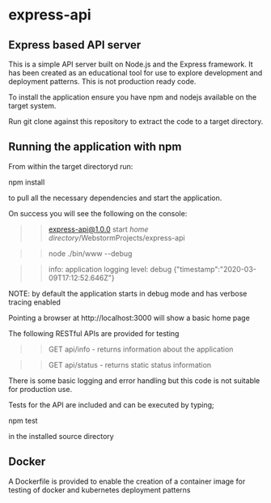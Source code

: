 # express-api

## Express based API server

This is a simple API server built on Node.js and the Express framework. It has been created as an educational 
tool for use to explore development and deployment patterns. This is not production ready code. 

To install the application ensure you have npm and nodejs available on the target system. 

Run git clone against this repository to extract the code to a target directory.

## Running the application with npm

From within the target directoryd run:
 
npm install 

to pull all the necessary dependencies and start the application.

On success you will see the following on the console:

>> express-api@1.0.0 start _home directory_/WebstormProjects/express-api

>>node ./bin/www --debug

>>info: application logging level: debug {"timestamp":"2020-03-09T17:12:52.646Z"}

NOTE: by default the application starts in debug mode and has verbose tracing enabled

Pointing a browser at http://localhost:3000 will show a basic home page

The following RESTful APIs are provided for testing

>>GET api/info - returns information about the application

>>GET api/status - returns static status information

There is some basic logging and error handling but this code is not suitable for production use. 

Tests for the API are included and can be executed by typing; 

npm test

in the installed source directory

## Docker

A Dockerfile is provided to enable the creation of a container image for testing of docker and kubernetes 
deployment patterns
